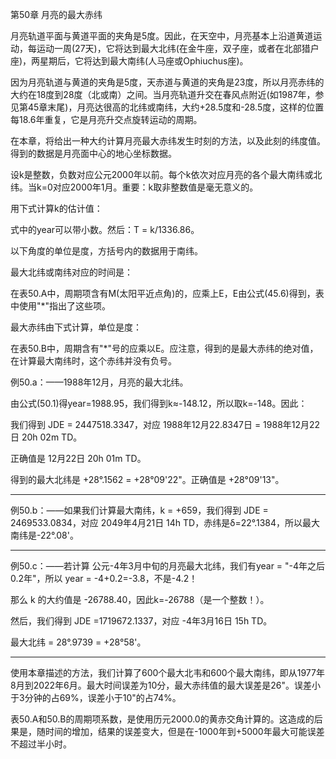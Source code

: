 第50章 月亮的最大赤纬



  月亮轨道平面与黄道平面的夹角是5度。因此，在天空中，月亮基本上沿道黄道运动，每运动一周(27天)，它将达到最大北纬(在金牛座，双子座，或者在北部猎户座)，两星期后，它将达到最大南纬(人马座或Ophiuchus座)。

  因为月亮轨道与黄道的夹角是5度，天赤道与黄道的夹角是23度，所以月亮赤纬的大约在18度到28度（北或南）之间。当月亮轨道升交在春风点附近(如1987年，参见第45章末尾)，月亮达很高的北纬或南纬，大约+28.5度和-28.5度，这样的位置每18.6年重复，它是月亮升交点旋转运动的周期。

  在本章，将给出一种大约计算月亮最大赤纬发生时刻的方法，以及此刻的纬度值。得到的数据是月亮面中心的地心坐标数据。

  设k是整数，负数对应公元2000年以前。每个k依次对应月亮的各个最大南纬或北纬。当k=0对应2000年1月。重要：k取非整数值是毫无意义的。

  用下式计算k的估计值：



  式中的year可以带小数。然后：T = k/1336.86。

  以下角度的单位是度，方括号内的数据用于南纬。



  最大北纬或南纬对应的时间是：



  在表50.A中，周期项含有M(太阳平近点角)的，应乘上E，E由公式(45.6)得到，表中使用"*"指出了这些项。

  最大赤纬由下式计算，单位是度：



  在表50.B中，周期含有"*"号的应乘以E。应注意，得到的是最大赤纬的绝对值，在计算最大南纬时，这个赤纬并没有负号。





例50.a：——1988年12月，月亮的最大北纬。

  由公式(50.1)得year=1988.95，我们得到k≈-148.12，所以取k=-148。因此：



  我们得到 JDE = 2447518.3347，对应 1988年12月22.8347日 = 1988年12月22日 20h 02m TD。

  正确值是 12月22日 20h 01m TD。

  得到的最大北纬是 +28°.1562 = +28°09'22"。正确值是 +28°09'13"。

-----------------------------

例50.b：——如果我们计算最大南纬，k = +659，我们得到 JDE = 2469533.0834，对应 2049年4月21日 14h TD，赤纬是δ=22°.1384，所以最大南纬是-22°.08'。

----------------------------

例50.c：——若计算 公元-4年3月中旬的月亮最大北纬，我们有year = "-4年之后0.2年"，所以 year = -4+0.2=-3.8，不是-4.2！

  那么 k 的大约值是 -26788.40，因此k=-26788（是一个整数！）。

  然后，我们得到 JDE =1719672.1337，对应 -4年3月16日 15h TD。

  最大北纬 = 28°.9739 = +28°58'。

------------------------------

  使用本章描述的方法，我们计算了600个最大北韦和600个最大南纬，即从1977年8月到2022年6月。最大时间误差为10分，最大赤纬值的最大误差是26"。误差小于3分钟的占69%，误差小于10"的占74%。

  表50.A和50.B的周期项系数，是使用历元2000.0的黄赤交角计算的。这造成的后果是，随时间的增加，结果的误差变大，但是在-1000年到+5000年最大可能误差不超过半小时。

　

